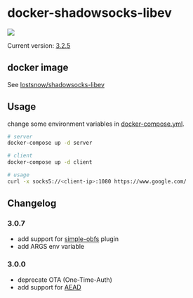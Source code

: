 # docker-shadowsocks-libev

[![](https://travis-ci.org/lostsnow/docker-shadowsocks-libev.svg)](https://travis-ci.org/lostsnow/docker-shadowsocks-libev)

Current version: [3.2.5][1]

## docker image

See [lostsnow/shadowsocks-libev][2]

## Usage

change some environment variables in [docker-compose.yml][3].

```bash
# server
docker-compose up -d server

# client
docker-compose up -d client

# usage
curl -x socks5://<client-ip>:1080 https://www.google.com/
```

## Changelog

### 3.0.7

* add support for [simple-obfs][5] plugin
* add ARGS env variable

### 3.0.0

* deprecate OTA (One-Time-Auth)
* add support for [AEAD][4]


[1]: https://github.com/shadowsocks/shadowsocks-libev/releases
[2]: https://hub.docker.com/r/lostsnow/shadowsocks-libev/
[3]: https://github.com/lostsnow/docker-shadowsocks-libev/blob/master/docker-compose.yml
[4]: https://shadowsocks.org/en/spec/AEAD-Ciphers.html
[5]: https://github.com/shadowsocks/simple-obfs
